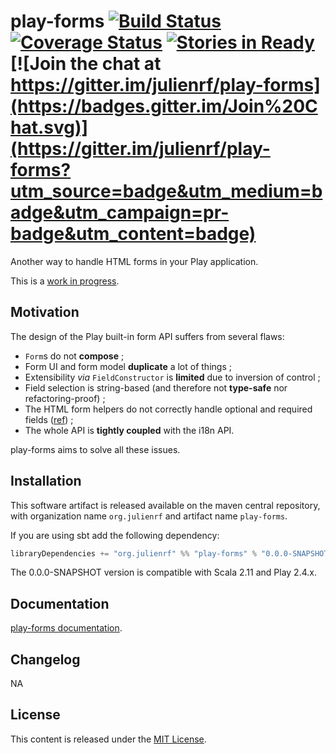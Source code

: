 # play-forms [![Build Status](https://travis-ci.org/julienrf/play-forms.svg)](https://travis-ci.org/julienrf/play-forms) [![Coverage Status](https://coveralls.io/repos/julienrf/play-forms/badge.svg)](https://coveralls.io/r/julienrf/play-forms) [![Stories in Ready](https://badge.waffle.io/julienrf/play-forms.png?label=ready&title=Ready)](https://waffle.io/julienrf/play-forms) [![Join the chat at https://gitter.im/julienrf/play-forms](https://badges.gitter.im/Join%20Chat.svg)](https://gitter.im/julienrf/play-forms?utm_source=badge&utm_medium=badge&utm_campaign=pr-badge&utm_content=badge)

Another way to handle HTML forms in your Play application.

This is a [work in progress](https://waffle.io/julienrf/play-forms).

## Motivation

The design of the Play built-in form API suffers from several flaws:

- `Form`s do not **compose** ;
- Form UI and form model **duplicate** a lot of things ;
- Extensibility _via_ `FieldConstructor` is **limited** due to inversion of control ;
- Field selection is string-based (and therefore not **type-safe** nor refactoring-proof) ;
- The HTML form helpers do not correctly handle optional and required fields ([ref](https://groups.google.com/d/topic/play-framework/ziV3_wnAWX0/discussion)) ;
- The whole API is **tightly coupled** with the i18n API.

play-forms aims to solve all these issues.

## Installation

This software artifact is released available on the maven central repository, with organization name `org.julienrf` and artifact name `play-forms`.

If you are using sbt add the following dependency:

```scala
libraryDependencies += "org.julienrf" %% "play-forms" % "0.0.0-SNAPSHOT"
```

The 0.0.0-SNAPSHOT version is compatible with Scala 2.11 and Play 2.4.x.

## Documentation

[play-forms documentation](https://play-forms-doc.herokuapp.com/).

## Changelog

NA

## License

This content is released under the [MIT License](http://opensource.org/licenses/mit-license.php).